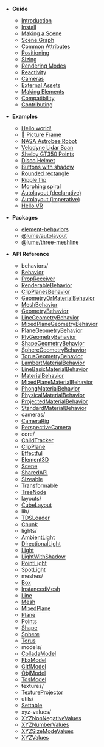 - **Guide**

  - [Introduction](/)
  - [Install](/guide/install/)
  - [Making a Scene](/guide/making-a-scene)
  - [Scene Graph](/guide/scene-graph)
  - [Common Attributes](/guide/common-attributes)
  - [Positioning](/guide/positioning)
  - [Sizing](/guide/sizing)
  - [Rendering Modes](/guide/rendering-modes)
  - [Reactivity](/guide/reactivity)
  - [Cameras](/guide/cameras)
  - [External Assets](/guide/external-assets)
  - [Making Elements](/guide/making-elements)
  - [Compatibility](/guide/compatibility)
  - [Contributing](/guide/contributing)

- **Examples**

  <!-- - [Hello 3D world!](/examples/hello3d.md ':class=no-sublist') -->

  - [Hello world!](/examples/hello-world/ ':class=no-sublist')
  - [🎃 Picture Frame](/examples/picture-frame ':class=no-sublist')
  - [NASA Astrobee Robot](/examples/nasa-astrobee-robot/ ':class=no-sublist')
  - [Velodyne Lidar Scan](/examples/velodyne-lidar-scan/ ':class=no-sublist')
  - [Shelby GT350 Points](/examples/shelby-gt350-points/ ':class=no-sublist')
  - [Disco Helmet](/examples/disco-helmet/ ':class=no-sublist')
  - [Buttons with shadow](/examples/buttons-with-shadow.md ':class=no-sublist')
  - [Rounded rectangle](/examples/rounded-rectangle.md ':class=no-sublist')
  - [Ripple flip](/examples/ripple-flip.md ':class=no-sublist')
  - [Morphing spiral](/examples/spiral.md ':class=no-sublist')
  - [Autolayout (declarative)](/examples/autolayout-declarative.md ':class=no-sublist')
  - [Autolayout (imperative)](/examples/autolayout-imperative.md ':class=no-sublist')
  - [Hello VR](/examples/hello-vr.md ':class=no-sublist')
    <!-- Uncomment these for testing. -->
    <!-- - [Shadow DOM](/examples/shadow-dom.md ':class=no-sublist') -->
    <!-- - [Shadow DOM](/examples/shadow-dom-2.md ':class=no-sublist') -->

- **Packages**

  - [element-behaviors](/guide/includes/lume-element-behaviors)
  - [@lume/autolayout](/guide/layouts-with-autolayout)
  - [@lume/three-meshline](/three-meshline/)

- **API Reference**

  <!-- __API_AUTOGENERATED_BEGIN__ -->
  - behaviors/
  - [Behavior](/api/behaviors/Behavior.md)
  - [PropReceiver](/api/behaviors/PropReceiver.md)
  - [RenderableBehavior](/api/behaviors/RenderableBehavior.md)
  - [ClipPlanesBehavior](/api/behaviors/mesh-behaviors/ClipPlanesBehavior.md)
  - [GeometryOrMaterialBehavior](/api/behaviors/mesh-behaviors/GeometryOrMaterialBehavior.md)
  - [MeshBehavior](/api/behaviors/mesh-behaviors/MeshBehavior.md)
  - [GeometryBehavior](/api/behaviors/mesh-behaviors/geometries/GeometryBehavior.md)
  - [LineGeometryBehavior](/api/behaviors/mesh-behaviors/geometries/LineGeometryBehavior.md)
  - [MixedPlaneGeometryBehavior](/api/behaviors/mesh-behaviors/geometries/MixedPlaneGeometryBehavior.md)
  - [PlaneGeometryBehavior](/api/behaviors/mesh-behaviors/geometries/PlaneGeometryBehavior.md)
  - [PlyGeometryBehavior](/api/behaviors/mesh-behaviors/geometries/PlyGeometryBehavior.md)
  - [ShapeGeometryBehavior](/api/behaviors/mesh-behaviors/geometries/ShapeGeometryBehavior.md)
  - [SphereGeometryBehavior](/api/behaviors/mesh-behaviors/geometries/SphereGeometryBehavior.md)
  - [TorusGeometryBehavior](/api/behaviors/mesh-behaviors/geometries/TorusGeometryBehavior.md)
  - [LambertMaterialBehavior](/api/behaviors/mesh-behaviors/materials/LambertMaterialBehavior.md)
  - [LineBasicMaterialBehavior](/api/behaviors/mesh-behaviors/materials/LineBasicMaterialBehavior.md)
  - [MaterialBehavior](/api/behaviors/mesh-behaviors/materials/MaterialBehavior.md)
  - [MixedPlaneMaterialBehavior](/api/behaviors/mesh-behaviors/materials/MixedPlaneMaterialBehavior.md)
  - [PhongMaterialBehavior](/api/behaviors/mesh-behaviors/materials/PhongMaterialBehavior.md)
  - [PhysicalMaterialBehavior](/api/behaviors/mesh-behaviors/materials/PhysicalMaterialBehavior.md)
  - [ProjectedMaterialBehavior](/api/behaviors/mesh-behaviors/materials/ProjectedMaterialBehavior.md)
  - [StandardMaterialBehavior](/api/behaviors/mesh-behaviors/materials/StandardMaterialBehavior.md)
  - cameras/
  - [CameraRig](/api/cameras/CameraRig.md)
  - [PerspectiveCamera](/api/cameras/PerspectiveCamera.md)
  - core/
  - [ChildTracker](/api/core/ChildTracker.md)
  - [ClipPlane](/api/core/ClipPlane.md)
  - [Effectful](/api/core/Effectful.md)
  - [Element3D](/api/core/Element3D.md)
  - [Scene](/api/core/Scene.md)
  - [SharedAPI](/api/core/SharedAPI.md)
  - [Sizeable](/api/core/Sizeable.md)
  - [Transformable](/api/core/Transformable.md)
  - [TreeNode](/api/core/TreeNode.md)
  - layouts/
  - [CubeLayout](/api/layouts/CubeLayout.md)
  - lib/
  - [TDSLoader](/api/lib/three/examples/jsm/loaders/TDSLoader.js)
  - [Chunk](/api/lib/three/examples/jsm/loaders/TDSLoader.js)
  - lights/
  - [AmbientLight](/api/lights/AmbientLight.md)
  - [DirectionalLight](/api/lights/DirectionalLight.md)
  - [Light](/api/lights/Light.md)
  - [LightWithShadow](/api/lights/LightWithShadow.md)
  - [PointLight](/api/lights/PointLight.md)
  - [SpotLight](/api/lights/SpotLight.md)
  - meshes/
  - [Box](/api/meshes/Box.md)
  - [InstancedMesh](/api/meshes/InstancedMesh.md)
  - [Line](/api/meshes/Line.md)
  - [Mesh](/api/meshes/Mesh.md)
  - [MixedPlane](/api/meshes/MixedPlane.md)
  - [Plane](/api/meshes/Plane.md)
  - [Points](/api/meshes/Points.md)
  - [Shape](/api/meshes/Shape.md)
  - [Sphere](/api/meshes/Sphere.md)
  - [Torus](/api/meshes/Torus.md)
  - models/
  - [ColladaModel](/api/models/ColladaModel.md)
  - [FbxModel](/api/models/FbxModel.md)
  - [GltfModel](/api/models/GltfModel.md)
  - [ObjModel](/api/models/ObjModel.md)
  - [TdsModel](/api/models/TdsModel.md)
  - textures/
  - [TextureProjector](/api/textures/TextureProjector.md)
  - utils/
  - [Settable](/api/utils/Settable.md)
  - xyz-values/
  - [XYZNonNegativeValues](/api/xyz-values/XYZNonNegativeValues.md)
  - [XYZNumberValues](/api/xyz-values/XYZNumberValues.md)
  - [XYZSizeModeValues](/api/xyz-values/XYZSizeModeValues.md)
  - [XYZValues](/api/xyz-values/XYZValues.md)
  
<!-- __API_AUTOGENERATED_END__ -->

<!-- - [Miscellaneous Notes](/notes.md) -->

